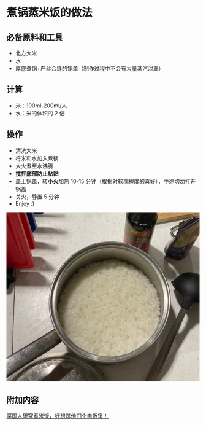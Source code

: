 
# 煮锅蒸米饭的做法

## 必备原料和工具

- 北方大米
- 水
- 厚底煮锅+严丝合缝的锅盖（制作过程中不会有大量蒸汽泄漏）

## 计算

- 米：100ml-200ml/人
- 水：米的体积的 2 倍

## 操作

- 清洗大米
- 将米和水加入煮锅
- 大火煮至水沸腾
- **搅拌底部防止粘黏**
- 盖上锅盖，转**小火**加热 10-15 分钟（根据对软糯程度的喜好），中途切勿打开锅盖
- 关火，静置 5 分钟
- Enjoy :)

![rice_regularPot](./rice_regularPot.jpeg)

## 附加内容

[腐国人研究煮米饭，好想送他们个电饭煲！](https://www.bilibili.com/video/BV1RW411z7r9)


